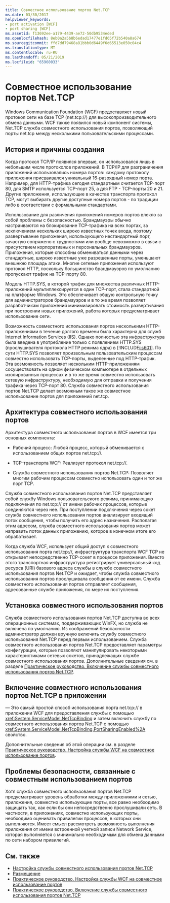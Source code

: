 ```yaml
---
title: Совместное использование портов Net.TCP
ms.date: 03/30/2017
helpviewer_keywords:
- port activation [WCF]
- port sharing [WCF]
ms.assetid: f13692ee-a179-4439-ae72-50db9534eded
ms.openlocfilehash: 8eb0a2a5b8b6edad17477e1fd65f72b540a8a674
ms.sourcegitcommit: ffd7dd79468a81bbb0d6449f6d65513e050c04c4
ms.translationtype: MT
ms.contentlocale: ru-RU
ms.lasthandoff: 05/21/2019
ms.locfileid: "65960033"
---
```

# <a name="nettcp-port-sharing"></a>Совместное использование портов Net.TCP
Windows Communication Foundation (WCF) предоставляет новый протокол сети на базе TCP (net.tcp://) для высокопроизводительного обмена данными. WCF также появился новый компонент системы, Net.TCP служба совместного использования портов, позволяющий порты net.tcp между несколькими пользовательскими процессами.  
  
## <a name="background-and-motivation"></a>История и причины создания  
 Когда протокол TCP/IP появился впервые, он использовался лишь в небольшим числе протоколов приложений. В TCP/IP для разграничения приложений использовались номера портов: каждому протоколу приложения присваивался уникальный 16-разрядный номер порта. Например, для HTTP-трафика сегодня стандартным считается TCP-порт 80, для SMTP используется TCP-порт 25, а для FTP - TCP-порты 20 и 21. Другие приложения, использующие в качестве транспорта протокол TCP, могут выбирать другие доступные номера портов - по традиции либо в соответствии с формальными стандартами.  
  
 Использование для различения приложений номеров портов влекло за собой проблемы с безопасностью. Брандмауэры обычно настраиваются на блокирование TCP-трафика на всех портах, за исключением нескольких широко известных точек входа, поэтому развертывание приложения, использующего нестандартный порт, зачастую сопряжено с трудностями или вообще невозможно в связи с присутствием корпоративных и персональных брандмауэров. Приложения, которые способны обмениваться данными через стандартные, широко известные уже разрешенные порты, уменьшают внешнюю площадь атаки. Многие сетевые приложения используют протокол HTTP, поскольку большинство брандмауэров по умолчанию пропускают трафик на TCP-порту 80.  
  
 Модель HTTP.SYS, в которой трафик для множества различных HTTP-приложений мультиплексируется в один TCP-порт, стала стандартной на платформе Windows. Это обеспечивает общую контрольную точку для администраторов брандмауэров и в то же время позволяет разработчикам приложений минимизировать стоимость развертывания при построении новых приложений, работа которых предусматривает использование сети.  
  
 Возможность совместного использования портов несколькими HTTP-приложениями в течение долгого времени была характерна для служб Internet Information Services (IIS). Однако полностью эта инфраструктура была введена в употребление только с появлением HTTP.SYS (прослушивателя протокола HTTP режима ядра) в [!INCLUDE[iis601](../../../../includes/iis601-md.md)]. По сути HTTP.SYS позволяет произвольным пользовательским процессам совместно использовать TCP-порты, выделенные под HTTP-трафик. Эта возможность позволяет нескольким HTTP-приложениям сосуществовать на одном физическом компьютере в отдельных изолированных процессах и в то же время совместно использовать сетевую инфраструктуру, необходимую для отправки и получения трафика через TCP-порт 80. Служба совместного использования портов Net.TCP делает возможным такое же совместное использование портов для приложений net.tcp.  
  
## <a name="port-sharing-architecture"></a>Архитектура совместного использования портов  
 Архитектура совместного использования портов в WCF имеется три основных компонента:  
  
- Рабочий процесс: Любой процесс, который обменивается с использованием общих портов net.tcp://.  
  
- TCP-транспорта WCF: Реализует протокол net.tcp://.  
  
- Служба совместного использования портов Net.TCP: Позволяет многим рабочим процессам совместно использовать один и тот же порт TCP.  
  
 Служба совместного использования портов Net.TCP представляет собой службу Windows пользовательского режима, принимающую подключения по net.tcp:// от имени рабочих процессов, которые соединяются через нее. При поступлении подключения через сокет служба совместного использования портов анализирует входящий поток сообщения, чтобы получить его адрес назначения. Располагая этим адресом, служба совместного использования портов может направить поток данных приложению, которое в конечном итоге его обрабатывает.  
  
 Когда служба WCF, использует общий доступ к совместного использования порта net.tcp://, инфраструктура транспорта WCF TCP не открывает непосредственно TCP-сокет в процессе приложения. Вместо этого транспортная инфраструктура регистрирует универсальный код ресурса (URI) базового адреса службы в службе совместного использования портов Net.TCP и ожидает, чтобы служба совместного использования портов прослушивала сообщения от ее имени.  Служба совместного использования портов отправляет сообщения, адресованные службе приложения, по мере их поступления.  
  
## <a name="installing-port-sharing"></a>Установка совместного использования портов  
 Служба совместного использования портов Net.TCP доступна во всех операционных системах, поддерживающих WinFX, но служба не включена по умолчанию. Из соображений безопасности администратор должен вручную включить службу совместного использования Net.TCP перед первым использованием. Служба совместного использования портов Net.TCP предоставляет параметры конфигурации, которые позволяют манипулировать некоторыми характеристиками сетевых сокетов, принадлежащих службе совместного использования портов. Дополнительные сведения см. в разделе [Практическое руководство. Включение службы совместного использования портов Net.TCP](../../../../docs/framework/wcf/feature-details/how-to-enable-the-net-tcp-port-sharing-service.md).  
  
## <a name="using-nettcp-port-sharing-in-an-application"></a>Включение совместного использования портов Net.TCP в приложении  
 — Это самый простой способ использования порта net.tcp:// в приложении WCF для предоставления службы с помощью <xref:System.ServiceModel.NetTcpBinding> и затем включить службу по совместного использования портов Net.TCP с помощью <xref:System.ServiceModel.NetTcpBinding.PortSharingEnabled%2A> свойство.  
  
 Дополнительные сведения об этой операции см. в разделе [Практическое руководство. Настройка службы WCF на совместное использование портов](../../../../docs/framework/wcf/feature-details/how-to-configure-a-wcf-service-to-use-port-sharing.md).  
  
## <a name="security-implications-of-port-sharing"></a>Проблемы безопасности, связанные с совместным использованием портов  
 Хотя служба совместного использования портов Net.TCP предусматривает уровень обработки между приложениями и сетью, приложения, совместно использующие порты, все равно необходимо защищать так, как если бы они непосредственно прослушивали сеть. В частности, в приложениях, совместно использующих порты, необходимо оценивать привилегии процессов, в которых они выполняются. Имеет смысл рассмотреть возможность выполнения приложения от имени встроенной учетной записи Network Service, которая выполняется с минимально необходимым для обмена данными по сети набором привилегий.  
  
## <a name="see-also"></a>См. также

- [Настройка службы совместного использования портов Net.TCP](../../../../docs/framework/wcf/feature-details/configuring-the-net-tcp-port-sharing-service.md)
- [Размещение](../../../../docs/framework/wcf/feature-details/hosting.md)
- [Практическое руководство. Настройка службы WCF на совместное использование портов](../../../../docs/framework/wcf/feature-details/how-to-configure-a-wcf-service-to-use-port-sharing.md)
- [Практическое руководство. Включение службы совместного использования портов Net.TCP](../../../../docs/framework/wcf/feature-details/how-to-enable-the-net-tcp-port-sharing-service.md)
